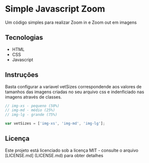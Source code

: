 # Simple Javascript Zoom
Um código simples para realizar Zoom in e Zoom out em imagens
## Tecnologias
* HTML
* CSS
* Javascript

## Instruções
Basta configurar a variavel vetSizes correspondende aos valores de tamanhos das imagens criadas no seu arquivo css e indenficiado nas imagens através de classes.
```Javascript
// img-xs - pequeno (50%)
// img-md - médio (25%)
// img-lg - grande (75%)

var vetSizes = ['img-xs', 'img-md', 'img-lg'];
```
## Licença
Este projeto está licenciado sob a licença MIT - consulte o arquivo [LICENSE.md] (LICENSE.md) para obter detalhes
